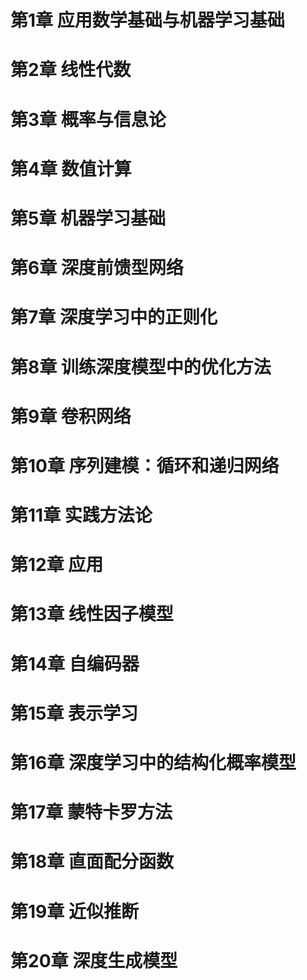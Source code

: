 # 第1章 应用数学基础与机器学习基础

# 第2章 线性代数

# 第3章 概率与信息论

# 第4章 数值计算

# 第5章 机器学习基础

# 第6章 深度前馈型网络

# 第7章 深度学习中的正则化

# 第8章 训练深度模型中的优化方法

# 第9章 卷积网络

# 第10章 序列建模：循环和递归网络

# 第11章 实践方法论

# 第12章 应用

# 第13章 线性因子模型

# 第14章 自编码器

# 第15章 表示学习

# 第16章 深度学习中的结构化概率模型

# 第17章 蒙特卡罗方法

# 第18章 直面配分函数

# 第19章 近似推断

# 第20章 深度生成模型
